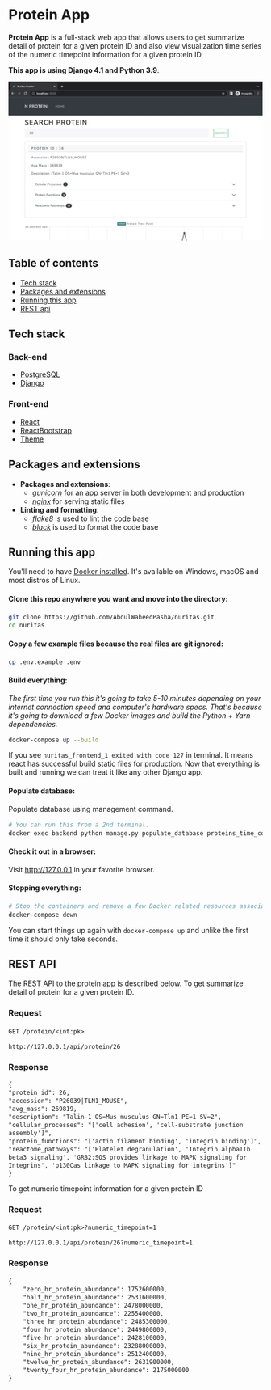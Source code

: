 # Protein App

**Protein App** is a full-stack web app that allows users to 
get summarize detail of protein for a given protein ID and also view visualization time series of the numeric timepoint information for a given protein ID

**This app is using Django 4.1 and Python 3.9**.

[![Screenshot](.github/docs/screenshot.png)](https://github.com/nickjj/docker-django-example/blob/main/.github/docs/screenshot.jpg?raw=true)

## Table of contents

- [Tech stack](#tech-stack)
- [Packages and extensions](#packages-and-extensions)
- [Running this app](#running-this-app)
- [REST api](#rest-api)

## Tech stack

### Back-end

- [PostgreSQL](https://www.postgresql.org/)
- [Django](https://www.djangoproject.com/)


### Front-end

- [React](https://reactjs.org/)
- [ReactBootstrap](https://react-bootstrap.github.io/)
- [Theme](https://bootswatch.com/)

## Packages and extensions

- **Packages and extensions**:
    - *[gunicorn](https://gunicorn.org/)* for an app server in both development and production
    - *[nginx](https://www.nginx.com/)* for serving static files
- **Linting and formatting**:
    - *[flake8](https://github.com/PyCQA/flake8)* is used to lint the code base
    - *[black](https://github.com/psf/black)* is used to format the code base

## Running this app

You'll need to have [Docker installed](https://docs.docker.com/get-docker/).
It's available on Windows, macOS and most distros of Linux. 

#### Clone this repo anywhere you want and move into the directory:

```sh
git clone https://github.com/AbdulWaheedPasha/nuritas.git
cd nuritas
```

#### Copy a few example files because the real files are git ignored:

```sh
cp .env.example .env
```

#### Build everything:

*The first time you run this it's going to take 5-10 minutes depending on your
internet connection speed and computer's hardware specs. That's because it's
going to download a few Docker images and build the Python + Yarn dependencies.*

```sh
docker-compose up --build
```

If you see `nuritas_frontend_1 exited with code 127` in terminal. It means react has 
successful build static files for production. Now that everything is built and running we can treat it like any other Django
app. 

#### Populate database:
Populate database using management command.

```sh
# You can run this from a 2nd terminal.
docker exec backend python manage.py populate_database proteins_time_course.csv
```

#### Check it out in a browser:

Visit <http://127.0.0.1> in your favorite browser.

#### Stopping everything:

```sh
# Stop the containers and remove a few Docker related resources associated to this project.
docker-compose down
```

You can start things up again with `docker-compose up` and unlike the first
time it should only take seconds.

## REST API

The REST API to the protein app is described below.
To get summarize detail of protein for a given protein ID.

### Request

`GET /protein/<int:pk>`


    http://127.0.0.1/api/protein/26

### Response

    {
    "protein_id": 26,
    "accession": "P26039|TLN1_MOUSE",
    "avg_mass": 269819,
    "description": "Talin-1 OS=Mus musculus GN=Tln1 PE=1 SV=2",
    "cellular_processes": "['cell adhesion', 'cell-substrate junction assembly']",
    "protein_functions": "['actin filament binding', 'integrin binding']",
    "reactome_pathways": "['Platelet degranulation', 'Integrin alphaIIb beta3 signaling', 'GRB2:SOS provides linkage to MAPK signaling for Integrins', 'p130Cas linkage to MAPK signaling for integrins']"
    }


To get numeric timepoint information for a given protein ID

### Request

`GET /protein/<int:pk>?numeric_timepoint=1`


    http://127.0.0.1/api/protein/26?numeric_timepoint=1

### Response

    {
        "zero_hr_protein_abundance": 1752600000,
        "half_hr_protein_abundance": 2531600000,
        "one_hr_protein_abundance": 2478000000,
        "two_hr_protein_abundance": 2255400000,
        "three_hr_protein_abundance": 2485300000,
        "four_hr_protein_abundance": 2449800000,
        "five_hr_protein_abundance": 2428100000,
        "six_hr_protein_abundance": 23288000000,
        "nine_hr_protein_abundance": 2512400000,
        "twelve_hr_protein_abundance": 2631900000,
        "twenty_four_hr_protein_abundance": 2175000000
    }